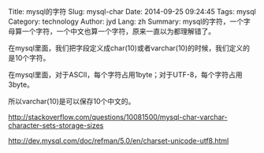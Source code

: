 Title: mysql的字符
Slug: mysql-char
Date: 2014-09-25 09:24:45
Tags: mysql
Category: technology
Author: jyd
Lang: zh
Summary: mysql的字符，一个字母算一个字符，一个中文也算一个字符，原来一直以为都理解错了。

在mysql里面，我们把字段定义成char(10)或者varchar(10)的时候，我们定义的是10个字符。

在mysql里面，对于ASCII，每个字符占用1byte；对于UTF-8，每个字符占用3byte。

所以varchar(10)是可以保存10个中文的。

<http://stackoverflow.com/questions/10081500/mysql-char-varchar-character-sets-storage-sizes>

<http://dev.mysql.com/doc/refman/5.0/en/charset-unicode-utf8.html>